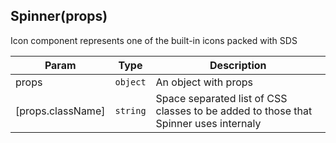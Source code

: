 <a name="Spinner"></a>

## Spinner(props)
Icon component represents one of the built-in icons packed with SDS


| Param | Type | Description |
| --- | --- | --- |
| props | <code>object</code> | An object with props |
| [props.className] | <code>string</code> | Space separated list of CSS classes to be added to those that Spinner uses internaly |

